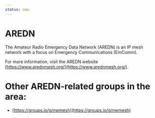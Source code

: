 ```yaml
---
status: new
---
```


# AREDN

The Amateur Radio Emergency Data Network (AREDN) is an IP mesh network with a focus on Emergency Communications (EmComm).

For more information, visit the AREDN website [https://www.arednmesh.org/](https://www.arednmesh.org/).

# Other AREDN-related groups in the area:
- [https://groups.io/g/nwmesh](https://groups.io/g/nwmesh)